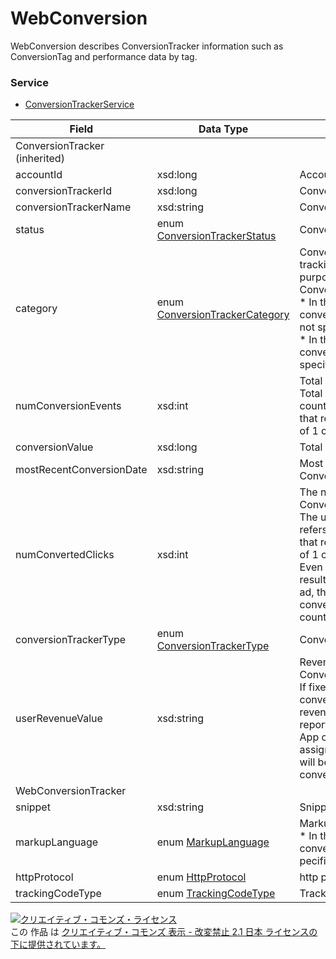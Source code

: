 # WebConversion
WebConversion describes ConversionTracker information such as ConversionTag and performance data by tag.
### Service
+ [ConversionTrackerService](../services/ConversionTrackerService.md)

| Field | Data Type | Description | ADD | SET | 
|---|---|---|---|---|
| ConversionTracker (inherited)|||||
| accountId| xsd:long| Account ID| Req| Req |
| conversionTrackerId| xsd:long| ConversionTracker ID| -| Req |
| conversionTrackerName| xsd:string| ConversionTracker Name| Req| Opt |
| status| enum <a href="./ConversionTrackerStatus.md">ConversionTrackerStatus</a>| ConversionTracker Status| Req| Opt |
| category| enum <a href="./ConversionTrackerCategory.md">ConversionTrackerCategory</a>| Conversion category for tracking. Please specify a purpose for conversion from ConversionTrackerCategory.<br>* In the case of Call conversion, PAGE_VIEW is not specifiable.<br>* In the case of App conversion, DEFAULT is only specifiable.| Req| Opt |
| numConversionEvents| xsd:int| Total conversions.<br>Total conversions are the count for all conversions that resulted within 30 days of 1 click of an ad.| -| - |
| conversionValue| xsd:long| Total sales by conversion.| -| - |
| mostRecentConversionDate| xsd:string| Most recent date of Conversion| -| - |
| numConvertedClicks| xsd:int| The number of Unique Conversions.<br>The unique conversion refers to the first conversion that resulted within 30 days of 1 click of an ad.<br>Even if several conversions resulted from a click of an ad, the second and further conversions are not counted.| -| - |
| conversionTrackerType| enum <a href="./ConversionTrackerType.md">ConversionTrackerType</a>| Conversion Type| Req| Req |
| userRevenueValue| xsd:string| Revenue value for ConversionTracker.<br>If fixed value is set for a conversion by user, total revenue is appeared in the report.<br>App conversion value is not assignable, download sales will be calculated as conversion value.| Req(WebConversion)<br>-(AppConversion)| Opt(WebConversion)<br>-(AppConversion) |
| WebConversionTracker|||||
| snippet| xsd:string| Snippet| —| — |
| markupLanguage| enum <a href="./MarkupLanguage.md">MarkupLanguage</a>| Markup language<br>* In the case of Call conversion, HTML is only pecifiable.| Req| Opt |
| httpProtocol| enum <a href="./HttpProtocol.md">HttpProtocol</a>| http protocol| -| Opt |
| trackingCodeType| enum <a href="./TrackingCodeType.md">TrackingCodeType</a>| Tracking code type| Req| Opt |

<a rel="license" href="http://creativecommons.org/licenses/by-nd/2.1/jp/"><img alt="クリエイティブ・コモンズ・ライセンス" style="border-width:0" src="https://i.creativecommons.org/l/by-nd/2.1/jp/88x31.png" /></a><br />この 作品 は <a rel="license" href="http://creativecommons.org/licenses/by-nd/2.1/jp/">クリエイティブ・コモンズ 表示 - 改変禁止 2.1 日本 ライセンスの下に提供されています。</a>
